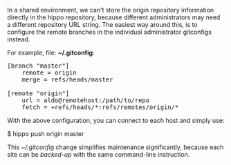 In a shared environment, we can't store the origin repository information
directly in the hippo repository, because different administrators may need a
different repository URL string. The easiest way around this, is to configure
the remote branches in the individual administrator gitconfigs instead. 

For example, file: __~/.gitconfig__:

<pre class="config-file">
[branch "master"]
	remote = origin
	merge = refs/heads/master

[remote "origin"]
	url = aldo@remotehost:/path/to/repo
	fetch = +refs/heads/*:refs/remotes/origin/*
</pre>

With the above configuration, you can connect to each host and simply
use:

<!--(block|syntax("bash"))-->
$ hippo push origin master
<!--(end)-->

This *~/.gitconfig* change simplifies maintenance significantly, 
because each site can be *backed-up* with the same command-line 
instruction.

